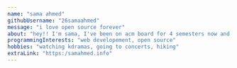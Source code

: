 ```yaml
---
name: "sama ahmed"
githubUsername: "26samaahmed"
message: "i love open source forever"
about: "hey!! I'm sama, I've been on acm board for 4 semesters now and it's been so fun"
programmingInterests: "web developement, open source"
hobbies: "watching kdramas, going to concerts, hiking"
extraLink: "https:/samahmed.info"
---
```


